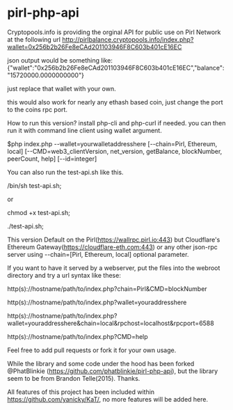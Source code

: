 # pirl-php-api
Cryptopools.info is providing the orginal API for public use on Pirl Network at the following url
http://pirlbalance.cryptopools.info/index.php?wallet=0x256b2b26Fe8eCAd201103946F8C603b401cE16EC

json output would be something like:
{"wallet":"0x256b2b26Fe8eCAd201103946F8C603b401cE16EC","balance":"15720000.0000000000"}

just replace that wallet with your own.

this would also work for nearly any ethash based coin, just change the port to the coins rpc port.

How to run this version?
install php-cli and php-curl if needed. you can then run it with command line client using wallet argument.

$php index.php --wallet=yourwalletaddresshere [--chain=Pirl, Ethereum, local] [--CMD=web3_clientVersion, net_version, getBalance, blockNumber, peerCount, help] [--id=integer]

You can also run the test-api.sh like this.
  
  /bin/sh test-api.sh;
  
or 

  chmod +x test-api.sh;
  
  ./test-api.sh;

This version Default on the Pirl(https://wallrpc.pirl.io:443) but Cloudflare's Ethereum Gateway(https://cloudflare-eth.com:443) or any other json-rpc server using --chain=[Pirl, Ethereum, local] optional parameter.

If you want to have it served by a webserver, put the files into the webroot directory and try a url syntax like these: 

  http(s)://hostname/path/to/index.php?chain=Pirl&CMD=blockNumber

  http(s)://hostname/path/to/index.php?wallet=youraddresshere
  
  http(s)://hostname/path/to/index.php?wallet=youraddresshere&chain=local&rpchost=localhost&rpcport=6588
  
  http(s)://hostname/path/to/index.php?CMD=help  

Feel free to add pull requests or fork it for your own usage.

While the library and some code under the hood has been forked @PhatBlinkie (https://github.com/phatblinkie/pirl-php-api), but the library seem to be from Brandon Telle(2015). Thanks.

All features of this project has been included within https://github.com/yanicky/KaT/, no more features will be added here.
